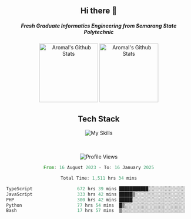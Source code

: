 <div align="center">
  <h2>Hi there 👋</h2>

  <h5>Fresh Graduate Informatics Engineering from Semarang State Polytechnic</h5>

  <img
    height="160"
    alt="Aromal's Github Stats"
    src="https://github-readme-stats.vercel.app/api?username=dafariski77&show_icons=true&theme=tokyonight&count_private=true"
  />
  <img
    alt="Aromal's Github Stats"
    height="160"
    src="https://github-readme-stats.vercel.app/api/top-langs/?username=dafariski77&layout=compact&theme=tokyonight"
  />

  <h2>Tech Stack</h2>
  
![My Skills](https://simpleskill.icons.workers.dev/svg?i=typescript,next.js,react,tailwindcss,shadcnui,reactquery,prisma,socketdotio,zod)

  <br /><br />
  <img src="https://komarev.com/ghpvc/?username=dafariski77&abbreviated=true" alt="Profile Views">
    
  <!--START_SECTION:waka-->

```rust
From: 16 August 2023 - To: 16 January 2025

Total Time: 1,511 hrs 34 mins

TypeScript                 672 hrs 39 mins ███████████░░░░░░░░░░░░░░   44.05 %
JavaScript                 333 hrs 42 mins █████▒░░░░░░░░░░░░░░░░░░░   21.85 %
PHP                        300 hrs 42 mins █████░░░░░░░░░░░░░░░░░░░░   19.69 %
Python                     77 hrs 54 mins  █▒░░░░░░░░░░░░░░░░░░░░░░░   05.10 %
Bash                       17 hrs 57 mins  ▒░░░░░░░░░░░░░░░░░░░░░░░░   01.18 %
```

<!--END_SECTION:waka-->
</div>
